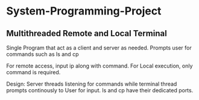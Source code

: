# System-Programming-Project
## Multithreaded Remote and Local Terminal 

Single Program that act as a client and server as needed.
Prompts user for commands such as ls and cp 

For remote access, input ip along with command.
For Local execution, only command is required.

Design: Server threads listening for commands while terminal thread prompts continously to User for input.
ls and cp have their dedicated ports.





